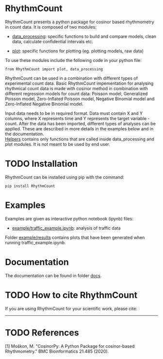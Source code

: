 # RhythmCount
RhythmCount presents a python package for cosinor based rhythmometry in count data. It is composed of two modules:

* [data_processing](data_processing.py): specific functions to build and compare models, clean data, calculate confidential intervals etc.

* [plot](plot.py): specific functions for plotting (eg. plotting models, raw data)

To use these modules include the following code in your python file:

`from RhythmCount import plot, data_processing` 

RhythmCount can be used in a combination with different types of experimental count data. Basic RhythmCount impementation for analysing rhythmical count data is made with cosinor method in combination 
with different regression models for count data: Poisson model, Generalized Poisson model, Zero-Inflated Poisson model, Negative Binomial model and Zero-Inflated Negative Binomial model.<br/>

Input data needs to be in required format. Data must contain X and Y columns, where X represents time and Y represents the target variable - count.
After the data has been imported, different types of analyses can be applied. These are described in more details in the examples below and in the documentation. <br/>
[Helpers](helpers.py) contains only functions that are called inside data_processing and plot modules. It is not meant to be used by end user.

#  TODO Installation
RhythmCount can be installed using pip with the command:

`pip install RhythmCount`

# Examples
Examples are given as interactive python notebook (ipynb) files:

* [example/traffic_example.ipynb](example/traffic_example.ipynb): analysis of traffic data

Folder [example/results](example/results) contains plots that have been generated when running traffic_example.ipynb.

# Documentation
The documentation can be found in folder [docs](docs/README.md).

# TODO How to cite RhythmCount
If you are using RhythmCount for your scientific work, please cite:


--------------------
# TODO References

[1] Moškon, M. "CosinorPy: A Python Package for cosinor-based Rhythmometry." BMC Bioinformatics 21.485 (2020).
